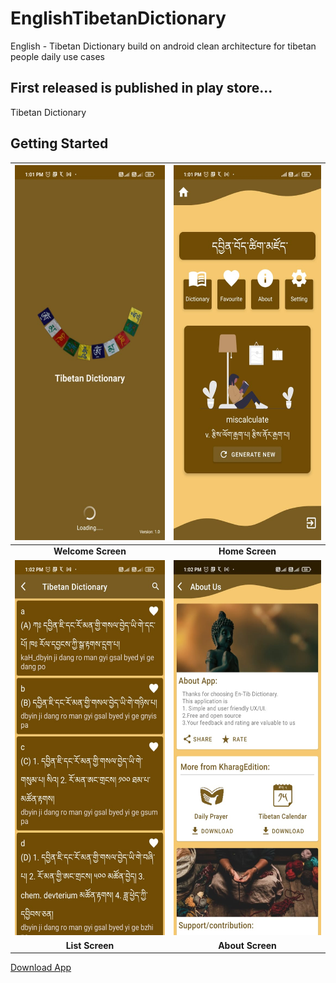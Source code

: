 # EnglishTibetanDictionary
English - Tibetan Dictionary build on android clean architecture for tibetan people daily use cases   

## First released is published in play store...   

Tibetan Dictionary 

## Getting Started


| <img src="https://github.com/CodingWithTashi/EnglishTibetanDictionary/blob/master/demo/welcome.jpeg?raw=true" width="300" height="600" /> | <img src="https://github.com/CodingWithTashi/EnglishTibetanDictionary/blob/master/demo/home.jpeg?raw=true" width="300" height="600" /> |
| :------------: | :------------: |   
| **Welcome Screen** | **Home Screen** |
| <img src="https://github.com/CodingWithTashi/EnglishTibetanDictionary/blob/master/demo/list.jpeg?raw=true" width="300" height="600" /> | <img src="https://github.com/CodingWithTashi/EnglishTibetanDictionary/blob/master/demo/about.jpeg?raw=true" width="300" height="600" /> |
| **List Screen** | **About Screen** |

[Download App](https://play.google.com/store/apps/details?id=com.kharagedition.tibetandictionary)
